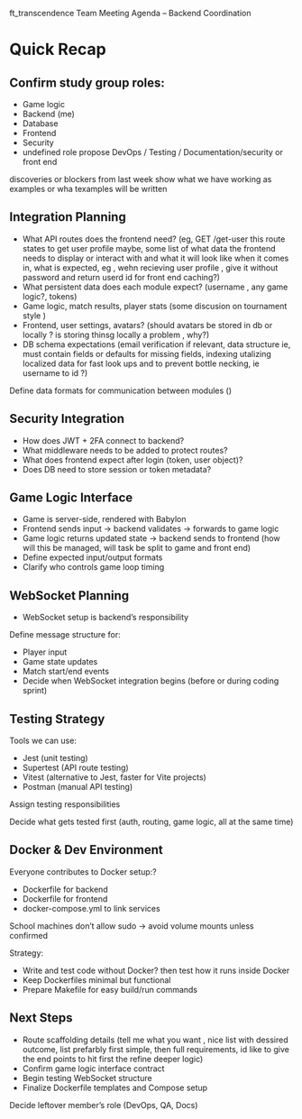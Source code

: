 ft_transcendence Team Meeting Agenda – Backend Coordination

# Quick Recap

## Confirm study group roles:

- Game logic
- Backend (me)
- Database
- Frontend
- Security
- undefined role propose DevOps / Testing / Documentation/security or front end

discoveries or blockers from last week
show what we have working as examples or wha texamples will be written

## Integration Planning
- What API routes does the frontend need? (eg, GET /get-user this route states to get user profile maybe, some list of what data the frontend needs to display or interact with and what it will look like when it comes in, what is expected,
eg , wehn recieving user profile , give it without password and return userd id for front end caching?)
- What persistent data does each module expect? (username , any game logic?, tokens)
- Game logic, match results, player stats (some discusion on tournament style )
- Frontend, user settings, avatars? (should avatars be stored in db or locally ? is storing thinsg locally a problem , why?)
- DB schema expectations (email verification if relevant, data structure ie, must contain fields or defaults for missing fields, indexing utalizing localized data for fast look ups and to prevent bottle necking, ie username to id ?)

Define data formats for communication between modules ()

## Security Integration
- How does JWT + 2FA connect to backend?
- What middleware needs to be added to protect routes?
- What does frontend expect after login (token, user object)?
- Does DB need to store session or token metadata?

## Game Logic Interface

- Game is server-side, rendered with Babylon
- Frontend sends input → backend validates → forwards to game logic
- Game logic returns updated state → backend sends to frontend (how will this be managed, will task be split to game and front end)
- Define expected input/output formats
- Clarify who controls game loop timing

## WebSocket Planning

- WebSocket setup is backend’s responsibility

Define message structure for:
- Player input
- Game state updates
- Match start/end events
- Decide when WebSocket integration begins (before or during coding sprint)

## Testing Strategy

Tools we can use:

- Jest (unit testing)
- Supertest (API route testing)
- Vitest (alternative to Jest, faster for Vite projects)
- Postman (manual API testing)

Assign testing responsibilities

Decide what gets tested first (auth, routing, game logic, all at the same time)

## Docker & Dev Environment

Everyone contributes to Docker setup:?

- Dockerfile for backend
- Dockerfile for frontend
- docker-compose.yml to link services

School machines don’t allow sudo → avoid volume mounts unless confirmed

Strategy:

- Write and test code without Docker?
then test how it runs inside Docker
- Keep Dockerfiles minimal but functional
- Prepare Makefile for easy build/run commands

## Next Steps

- Route scaffolding details (tell me what you want , nice list with dessired outcome, list prefarbly first simple, then full requirements, id like to give the end points to hit first the refine deeper logic)
- Confirm game logic interface contract
- Begin testing WebSocket structure
- Finalize Dockerfile templates and Compose setup

Decide leftover member’s role (DevOps, QA, Docs)
